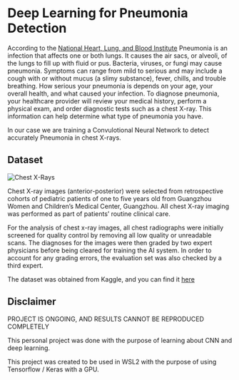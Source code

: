 # Deep Learning for Pneumonia Detection

According to the [National Heart, Lung, and Blood Institute](https://www.nhlbi.nih.gov/health/pneumonia) Pneumonia is an infection that affects one or both lungs. It causes the air sacs, or alveoli, of the lungs to fill up with fluid or pus. Bacteria, viruses, or fungi may cause pneumonia. Symptoms can range from mild to serious and may include a cough with or without mucus (a slimy substance), fever, chills, and trouble breathing. How serious your pneumonia is depends on your age, your overall health, and what caused your infection.
To diagnose pneumonia, your healthcare provider will review your medical history, perform a physical exam, and order diagnostic tests such as a chest X-ray. This information can help determine what type of pneumonia you have.

In our case we are training a Convulotional Neural Network to detect accurately Pneumonia in chest X-rays.

## Dataset

![Chest X-Rays](https://github.com/jo-atanacio/deep-learning/assets/104554462/a385fed7-0909-4a8d-80e2-d9b3d7032769)

Chest X-ray images (anterior-posterior) were selected from retrospective cohorts of pediatric patients of one to five years old from Guangzhou Women and Children’s Medical Center, Guangzhou. All chest X-ray imaging was performed as part of patients’ routine clinical care.

For the analysis of chest x-ray images, all chest radiographs were initially screened for quality control by removing all low quality or unreadable scans. The diagnoses for the images were then graded by two expert physicians before being cleared for training the AI system. In order to account for any grading errors, the evaluation set was also checked by a third expert.

The dataset was obtained from Kaggle, and you can find it [here](https://www.kaggle.com/datasets/paultimothymooney/chest-xray-pneumonia)

## Disclaimer

PROJECT IS ONGOING, AND RESULTS CANNOT BE REPRODUCED COMPLETELY

This personal project was done with the purpose of learning about CNN and deep learning.

This project was created to be used in WSL2 with the purpose of using Tensorflow / Keras with a GPU.